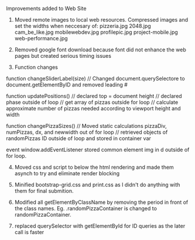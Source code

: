 Improvements added to Web Site

1) Moved remote images to local web resources. Compressed images and set the widths when neccesary of:
	pizzeria.jpg
	2048.jpg
	cam_be_like.jpg
	mobilewebdev.jpg
	profilepic.jpg
	project-mobile.jpg
	web-performance.jpg

2) Removed google font download because font did not enhance the web pages but created serious timing issues

3) Function changes

function changeSliderLabel(size)
// Changed document.querySelectore to document.getElementByID and removed leading #

function updatePositions()
// declared top = document height
// declared phase outside of loop
// get array of pizzas outside for loop
// calculate approximate number of pizzas needed according to viewport height and width

function changePizzaSizes()
// Moved static calculations pizzaDiv, numPizzas, dx, and newwidth out of for loop
// retrieved objects of randomPizzas ID outside of loop and stored in container var

event window.addEventListener
stored common element img in d outside of for loop. 

4) Moved css and script to below the html rendering and made them asynch to try and eliminate render blocking

5) Minified bootstrap-grid.css and print.css as I didn't do anything with them for final submition. 

6) Modified all getElementByClassName by removing the period in front of the class names. Eg. .randomPizzaContainer is changed to randomPizzaContainer.

7) replaced querySelector with getElementById for ID queries as the later call is faster

